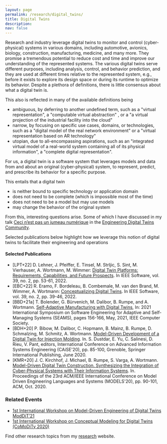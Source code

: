 ```yaml
---
layout: page
permalink: /research/digital_twins/
title: Digital Twins
description:  
nav: false
---
```


Research and industry leverage digital twins to monitor and control (cyber-physical) systems in various domains, including automotive, avionics, biology, construction, manufacturing, medicine, and many more. They promise a tremendous potential to reduce cost and time and improve our understanding of the represented systems.
The various digital twins serve different purposes, including analysis, control, and behavior prediction, and they are used at different times relative to the represented system, e.g., before it exists to explore its design space or during its runtime to optimize its behavior. Despite a plethora of definitions, there is little consensus about what a digital twin is.

This also is reflected in many of the available definitions being 
- ambiguous, by deferring to another undefined term, such as a "virtual representation", a "computable virtual abstraction" , or a "a virtual projection of the industrial facility into the cloud"
 - narrow, by focusing on specific use cases, domains, or technologies, such as a "digital model of the real network environment" or a "virtual representation based on AR technology"
- utopian, due to all-encompassing aspirations, such as an "integrated virtual model of a real-world system containing all of its physical information", a "complete digital representation".

For us, a digital twin is a software system that leverages models and data from and about an original (cyber-physical) system, to represent, predict, and prescribe its behavior for a specific purpose. 

This entails that a digital twin 
- is neither bound to specific technology or application domain
- does not need to be complete (which is impossible most of the time)
- does not need to be a model but may use models
- may change the behavior of the original system

From this, interesting questions arise. Some of which I have discussed in my talk [Ceci n’est pas un jumeau numérique](https://edt.community/events/event/ceci-nest-pas-un-jumeau-numerique/) in the [Engineering Digital Twins Community](https://edt.community/). 

Selected publications below highlight how we leverage this notion of digital twins to facilitate their engineering and operations

#### Selected Publications

- [LPT+22] D. Lehner, J. Pfeiffer, E. Tinsel, M. Strljic, S. Sint, M. Vierhauser, A. Wortmann, M. Wimmer: [Digital Twin Platforms: Requirements, Capabilities, and Future Prospects](https://ieeexplore.ieee.org/abstract/document/9640612). In IEEE Software, vol. 39, no. 2, pp. 53-61, 2022.
- [EBC+22] R. Eramo, F. Bordeleau, B. Combemale, M. van den Brand, M. Wimmer, A. Wortmann: [Conceptualizing Digital Twins](../downloads/paper/Conceptualizing_digital_twins.pdf). In IEEE Software, vol. 39, no. 2, pp. 39-46, 2022.
- [BBD+21a] T. Bolender, G. Bürvenich, M. Dalibor, B. Rumpe, and A. Wortmann. [Self-Adaptive Manufacturing with Digital Twins](..downloads/paper/Self_Adaptive_Manufacturing_with_Digital_Twins.pdf), In: 2021 International Symposium on Software Engineering for Adaptive and Self-Managing Systems (SEAMS), pages 156-166, May, 2021, IEEE Computer Society.
- [BDH+20] P. Bibow, M. Dalibor, C. Hopmann, B. Mainz, B. Rumpe, D. Schmalzing, M. Schmitz, A. Wortmann. [Model-Driven Development of a Digital Twin for Injection Molding](../downloads/paper/Model_Driven_Development_of_a_Digital_Twin_for_Injection_Molding.pdf). In. S. Dustdar, E. Yu, C. Salinesi, D. Rieu, V. Pant, editors, International Conference on Advanced Information Systems Engineering (CAiSE'20), pp. 85-100, Grenoble, Springer International Publishing, June 2020. 
- [KMR+20] J. C. Kirchhof, J. Michael, B. Rumpe, S. Varga, A. Wortmann. [Model-Driven Digital Twin Construction. Synthesizing the Integration of Cyber-Physical Systems with Their Information Systems](../downloads/paper/Model_Driven_Digital_Twin_Construction__Synthesizing_the_Integration_of_Cyber_Physical_Systems_with_Their_Information_Systems.pdf). In. Proceedings of the 23rd ACM/IEEE International Conference on Model Driven Engineering Languages and Systems (MODELS'20), pp. 90-101, ACM, Oct. 2020. 

### Related Events

- [1st International Workshop on Model-Driven Engineering of Digital Twins
ModDiT’21](https://gemoc.org/events/moddit2021)
- [1st International Workshop on Conceptual Modeling for Digital Twins (CoMoDiTy 2020)](https://comodity.github.io/)



Find other research topics from my [research](../../research/) website.